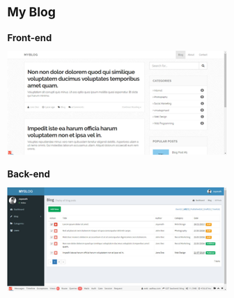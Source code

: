 # My Blog

## Front-end

![Alt text](/public/img/front-end.jpg?raw=true "Front-end")

## Back-end

![Alt text](/public/img/back-end.jpg?raw=true "Back-end")

